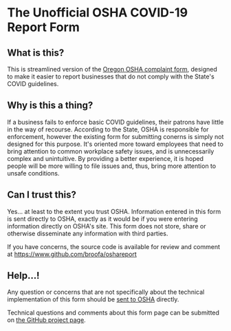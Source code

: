 # The Unofficial OSHA COVID-19 Report Form

## What is this?

This is streamlined version of the [Oregon OSHA complaint
form](https://www4.cbs.state.or.us/exs/osha/hazrep/), designed to make it easier
to report businesses that do not comply with the State's COVID guidelines.

## Why is this a thing?

If a business fails to enforce basic COVID guidelines, their patrons have little
in the way of recourse.  According to the State, OSHA is responsible for
enforcement, however the existing form for submitting conerns is simply not
designed for this purpose.  It's oriented more toward employees that need to
bring attention to common workplace safety issues, and is unnecessarily complex
and unintuitive.  By providing a better experience, it is hoped people will be
more willing to file issues and, thus, bring more attention to unsafe
conditions.

## Can I trust this?

Yes... at least to the extent you trust OSHA.  Information entered in this form
is sent directly to OSHA, exactly as it would be if you were entering
information directly on OSHA's site.  This form does not store, share or
otherwise disseminate any information with third parties.

If you have concerns, the source code is available for review and comment at
https://www.github.com/broofa/oshareport

## Help...!

Any question or concerns that are not specifically about the technical
implementation of this form should be [sent to OSHA](https://osha.oregon.gov/Pages/contactus.aspx) directly.

Technical questions and comments about this form page can be submitted on [the GitHub project page](https://www.github.com/broofa/oshareport).
